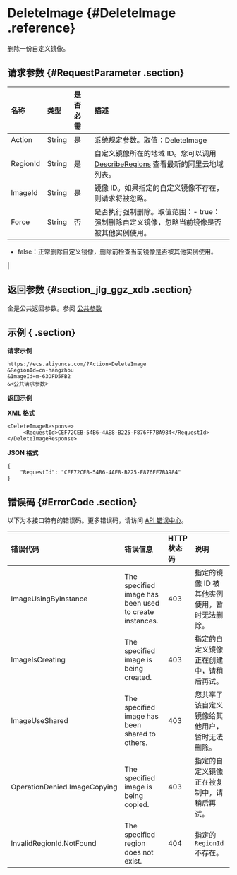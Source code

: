 # DeleteImage {#DeleteImage .reference}

删除一份自定义镜像。

## 请求参数 {#RequestParameter .section}

|名称|类型|是否必需|描述|
|:-|:-|:---|:-|
|Action|String|是|系统规定参数。取值：DeleteImage|
|RegionId|String|是|自定义镜像所在的地域 ID。您可以调用 [DescribeRegions](cn.zh-CN/API参考/地域/DescribeRegions.md#) 查看最新的阿里云地域列表。|
|ImageId|String|是|镜像 ID。如果指定的自定义镜像不存在，则请求将被忽略。|
|Force|String|否|是否执行强制删除。取值范围：-   true：强制删除自定义镜像，忽略当前镜像是否被其他实例使用。
-   false：正常删除自定义镜像，删除前检查当前镜像是否被其他实例使用。

|

## 返回参数 {#section_jlg_ggz_xdb .section}

全是公共返回参数。参阅 [公共参数](cn.zh-CN/API参考/调用方式/公共参数.md#commonResponseParameters)

## 示例 { .section}

**请求示例** 

```
https://ecs.aliyuncs.com/?Action=DeleteImage
&RegionId=cn-hangzhou
&ImageId=m-63DFD5FB2
&<公共请求参数>
```

**返回示例** 

**XML 格式**

```
<DeleteImageResponse>
     <RequestId>CEF72CEB-54B6-4AE8-B225-F876FF7BA984</RequestId>
</DeleteImageResponse>
```

 **JSON 格式** 

```
{
    "RequestId": "CEF72CEB-54B6-4AE8-B225-F876FF7BA984"
}
```

## 错误码 {#ErrorCode .section}

以下为本接口特有的错误码。更多错误码，请访问 [API 错误中心](https://error-center.aliyun.com/status/product/Ecs)。

|错误代码|错误信息|HTTP 状态码|说明|
|:---|:---|:-------|:-|
|ImageUsingByInstance|The specified image has been used to create instances.|403|指定的镜像 ID 被其他实例使用，暂时无法删除。|
|ImageIsCreating|The specified image is being created.|403|指定的自定义镜像正在创建中，请稍后再试。|
|ImageUseShared|The specified image has been shared to others.|403|您共享了该自定义镜像给其他用户，暂时无法删除。|
|OperationDenied.ImageCopying|The specified image is being copied.|403|指定的自定义镜像正在被复制中，请稍后再试。|
|InvalidRegionId.NotFound|The specified region does not exist.|404|指定的 `RegionId` 不存在。|

